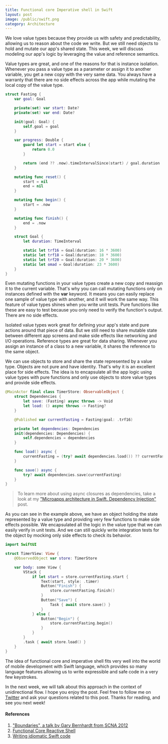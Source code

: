 ```yaml
---
title: Functional core Imperative shell in Swift
layout: post
image: /public/swift.png
category: Architecture
---
```


We love value types because they provide us with safety and predictability, allowing us to reason about the code we write. But we still need objects to hold and mutate our app's shared state. This week, we will discuss modeling our app's logic by leveraging the value and reference semantics.

Value types are great, and one of the reasons for that is instance isolation. Whenever you pass a value type as a parameter or assign it to another variable, you get a new copy with the very same data. You always have a warranty that there are no side effects across the app while mutating the local copy of the value type.

```swift
struct Fasting {
    var goal: Goal

    private(set) var start: Date?
    private(set) var end: Date?

    init(goal: Goal) {
        self.goal = goal
    }

    var progress: Double {
        guard let start = start else {
            return 0.0
        }

        return (end ?? .now).timeIntervalSince(start) / goal.duration
    }

    mutating func reset() {
        start = nil
        end = nil
    }

    mutating func begin() {
        start = .now
    }

    mutating func finish() {
        end = .now
    }

    struct Goal {
        let duration: TimeInterval

        static let trf16 = Goal(duration: 16 * 3600)
        static let trf18 = Goal(duration: 18 * 3600)
        static let trf20 = Goal(duration: 20 * 3600)
        static let omad = Goal(duration: 23 * 3600)
    }
}
```

Even mutating functions in your value types create a new copy and reassign it to the current variable. That's why you can call mutating functions only on instances defined with the **var** keyword. It means you can easily replace one sample of value type with another, and it will work the same way. This feature of value types shines when you write unit tests. Pure functions like these are easy to test because you only need to verify the function's output. There are no side effects.

Isolated value types work great for defining your app's state and pure actions around that piece of data. But we still need to share mutable state between different app screens and make side effects like networking and I/O operations. Reference types are great for data sharing. Whenever you assign an instance of a class to a new variable, it shares the reference to the same object.

We can use objects to store and share the state represented by a value type. Objects are not pure and have identity. That's why it is an excellent place for side effects. The idea is to encapsulate all the app logic using value types with pure functions and only use objects to store value types and provide side effects.

```swift
@MainActor final class TimerStore: ObservableObject {
    struct Dependencies {
        let save: (Fasting) async throws -> Void
        let load: () async throws -> Fasting?
    }

    @Published var currentFasting = Fasting(goal: .trf16)

    private let dependencies: Dependencies
    init(dependencies: Dependencies) {
        self.dependencies = dependencies
    }

    func load() async {
        currentFasting = (try? await dependencies.load()) ?? currentFasting
    }

    func save() async {
        try? await dependencies.save(currentFasting)
    }
}
```

> To learn more about using async closures as dependencies, take a look at my ["Microapps architecture in Swift. Dependency Injection"](/2022/02/02/microapps-architecture-in-swift-dependency-injection/) post.

As you can see in the example above, we have an object holding the state represented by a value type and providing very few functions to make side effects possible. We encapsulated all the logic in the value type that we can easily verify in unit tests. And we can still quickly write integration tests for the object by mocking only side effects to check its behavior.

```swift
import SwiftUI

struct TimerView: View {
    @ObservedObject var store: TimerStore

    var body: some View {
        VStack {
            if let start = store.currentFasting.start {
                Text(start, style: .timer)
                Button("Finish") {
                    store.currentFasting.finish()
                }
                Button("Save") {
                    Task { await store.save() }
                }
            } else {
                Button("Begin") {
                    store.currentFasting.begin()
                }
            }
        }
        .task { await store.load() }
    }
}
```

The idea of functional core and imperative shell fits very well into the world of mobile development with Swift language, which provides so many language features allowing us to write expressible and safe code in a very few keystrokes.

In the next week, we will talk about this approach in the context of unidirectional flow. I hope you enjoy the post. Feel free to follow me on [Twitter](https://twitter.com/mecid) and ask your questions related to this post. Thanks for reading, and see you next week!

#### References
1. ["Boundaries", a talk by Gary Bernhardt from SCNA 2012](https://www.destroyallsoftware.com/talks/boundaries)
2. [Functional Core Reactive Shell](https://mokacoding.com/blog/functional-core-reactive-shell/)
3. [Writing idiomatic Swift code](/2021/04/01/writing-idiomatic-swift-code/)
